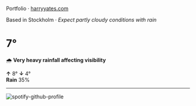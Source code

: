 Portfolio · [harryyates.com](https://harryyates.com)

<!-- WEATHER_START -->
Based in Stockholm · *Expect partly cloudy conditions with rain*

# 7°
🌧️ **Very heavy rainfall affecting visibility**

**↑** 8° **↓** 4°  
**Rain** 35%

---
<!-- WEATHER_END -->

<p align="left">
  <a>
    <img src="https://spotify-github-profile.kittinanx.com/api/view?uid=bigbello&cover_image=true&theme=natemoo-re&show_offline=true&background_color=121212&interchange=false&bar_color=53b14f&bar_color_cover=false" alt="spotify-github-profile">
  </a>
</p>